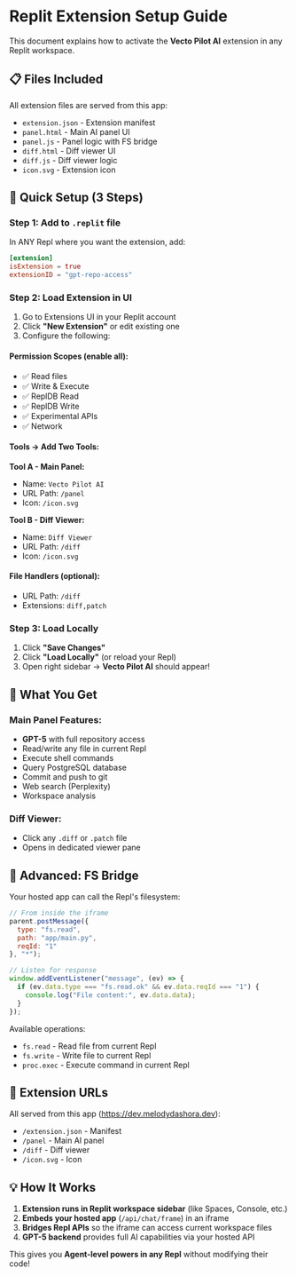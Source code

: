 # Replit Extension Setup Guide

This document explains how to activate the **Vecto Pilot AI** extension in any Replit workspace.

## 📋 Files Included

All extension files are served from this app:

- `extension.json` - Extension manifest
- `panel.html` - Main AI panel UI
- `panel.js` - Panel logic with FS bridge
- `diff.html` - Diff viewer UI
- `diff.js` - Diff viewer logic
- `icon.svg` - Extension icon

## 🚀 Quick Setup (3 Steps)

### Step 1: Add to `.replit` file

In ANY Repl where you want the extension, add:

```toml
[extension]
isExtension = true
extensionID = "gpt-repo-access"
```

### Step 2: Load Extension in UI

1. Go to Extensions UI in your Replit account
2. Click **"New Extension"** or edit existing one
3. Configure the following:

#### Permission Scopes (enable all):
- ✅ Read files
- ✅ Write & Execute
- ✅ ReplDB Read
- ✅ ReplDB Write
- ✅ Experimental APIs
- ✅ Network

#### Tools → Add Two Tools:

**Tool A - Main Panel:**
- Name: `Vecto Pilot AI`
- URL Path: `/panel`
- Icon: `/icon.svg`

**Tool B - Diff Viewer:**
- Name: `Diff Viewer`
- URL Path: `/diff`
- Icon: `/icon.svg`

#### File Handlers (optional):
- URL Path: `/diff`
- Extensions: `diff,patch`

### Step 3: Load Locally

1. Click **"Save Changes"**
2. Click **"Load Locally"** (or reload your Repl)
3. Open right sidebar → **Vecto Pilot AI** should appear!

## 🎯 What You Get

### Main Panel Features:
- **GPT-5** with full repository access
- Read/write any file in current Repl
- Execute shell commands
- Query PostgreSQL database
- Commit and push to git
- Web search (Perplexity)
- Workspace analysis

### Diff Viewer:
- Click any `.diff` or `.patch` file
- Opens in dedicated viewer pane

## 🔧 Advanced: FS Bridge

Your hosted app can call the Repl's filesystem:

```javascript
// From inside the iframe
parent.postMessage({ 
  type: "fs.read", 
  path: "app/main.py", 
  reqId: "1" 
}, "*");

// Listen for response
window.addEventListener("message", (ev) => {
  if (ev.data.type === "fs.read.ok" && ev.data.reqId === "1") {
    console.log("File content:", ev.data.data);
  }
});
```

Available operations:
- `fs.read` - Read file from current Repl
- `fs.write` - Write file to current Repl
- `proc.exec` - Execute command in current Repl

## 📍 Extension URLs

All served from this app (https://dev.melodydashora.dev):
- `/extension.json` - Manifest
- `/panel` - Main AI panel
- `/diff` - Diff viewer
- `/icon.svg` - Icon

## 💡 How It Works

1. **Extension runs in Replit workspace sidebar** (like Spaces, Console, etc.)
2. **Embeds your hosted app** (`/api/chat/frame`) in an iframe
3. **Bridges Repl APIs** so the iframe can access current workspace files
4. **GPT-5 backend** provides full AI capabilities via your hosted API

This gives you **Agent-level powers in any Repl** without modifying their code!
